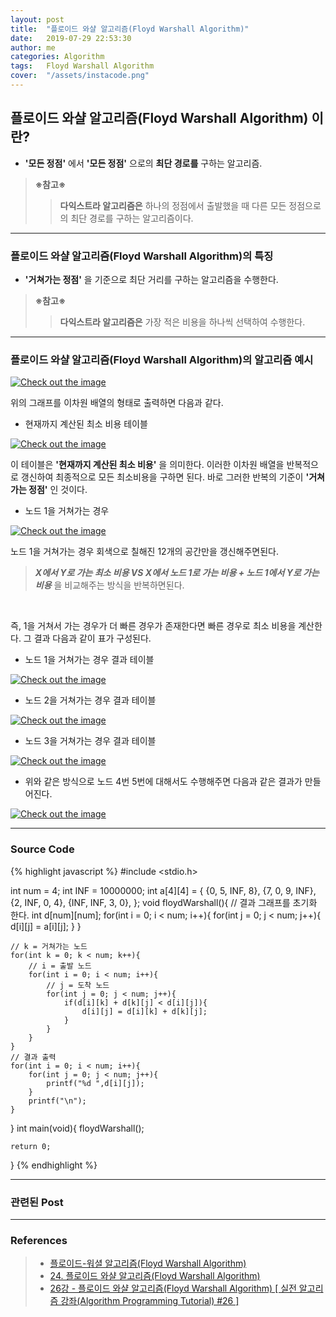 ```yaml
---
layout: post
title:  "플로이드 와샬 알고리즘(Floyd Warshall Algorithm)"
date:   2019-07-29 22:53:30
author: me
categories: Algorithm
tags:	Floyd Warshall Algorithm
cover:  "/assets/instacode.png"
---
```


## 플로이드 와샬 알고리즘(Floyd Warshall Algorithm) 이란?
* __'모든 정점'__ 에서 __'모든 정점'__ 으로의 __최단 경로를__ 구하는 알고리즘.
> __※참고※__ <br/> 
>> __다익스트라 알고리즘은__ 하나의 정점에서 출발했을 때 다른 모든 정점으로의 최단 경로를 구하는 알고리즘이다.


<hr />


### 플로이드 와샬 알고리즘(Floyd Warshall Algorithm)의 특징
* __'거쳐가는 정점'__ 을 기준으로 최단 거리를 구하는 알고리즘을 수행한다.
> __※참고※__ <br/> 
>> __다익스트라 알고리즘은__ 가장 적은 비용을 하나씩 선택하여 수행한다.


<hr />


### 플로이드 와샬 알고리즘(Floyd Warshall Algorithm)의 알고리즘 예시

<a href="{{ site.algorithm_img }}/floydwarshall.JPG" data-lightbox="falcon9-large" data-title="Check out the image">
  <img src="{{ site.algorithm_img }}/floydwarshall.JPG" title="Check out the image">
</a>

위의 그래프를 이차원 배열의 형태로 출력하면 다음과 같다.
* 현재까지 계산된 최소 비용 테이블
<a href="{{ site.algorithm_img }}/floydwarshall_init.JPG" data-lightbox="falcon9-large" data-title="Check out the image">
  <img src="{{ site.algorithm_img }}/floydwarshall_init.JPG" title="Check out the image">
</a>

 이 테이블은 __'현재까지 계산된 최소 비용'__ 을 의미한다. 이러한 이차원 배열을 반복적으로 갱신하여 최종적으로 모든 최소비용을 구하면 된다. 바로 그러한 반복의 기준이 __'거쳐가는 정점'__ 인 것이다.

* 노드 1을 거쳐가는 경우
<a href="{{ site.algorithm_img }}/floydwarshall_1.JPG" data-lightbox="falcon9-large" data-title="Check out the image">
  <img src="{{ site.algorithm_img }}/floydwarshall_1.JPG" title="Check out the image">
</a>

노드 1을 거쳐가는 경우 회색으로 칠해진 12개의 공간만을 갱신해주면된다.
> ***X에서 Y로 가는 최소 비용 VS X에서 노드 1로 가는 비용 + 노드 1에서 Y로 가는 비용*** 을 비교해주는 방식을 반복하면된다.<br>

<br>

즉, 1을 거쳐서 가는 경우가 더 빠른 경우가 존재한다면 빠른 경우로 최소 비용을 계산한다. 그 결과 다음과 같이 표가 구성된다.
* 노드 1을 거쳐가는 경우 결과 테이블
<a href="{{ site.algorithm_img }}/floydwarshall_1_1.JPG" data-lightbox="falcon9-large" data-title="Check out the image">
  <img src="{{ site.algorithm_img }}/floydwarshall_1_1.JPG" title="Check out the image">
</a>


* 노드 2을 거쳐가는 경우 결과 테이블
<a href="{{ site.algorithm_img }}/floydwarshall_2.JPG" data-lightbox="falcon9-large" data-title="Check out the image">
  <img src="{{ site.algorithm_img }}/floydwarshall_2.JPG" title="Check out the image">
</a>


* 노드 3을 거쳐가는 경우 결과 테이블
<a href="{{ site.algorithm_img }}/floydwarshall_3.JPG" data-lightbox="falcon9-large" data-title="Check out the image">
  <img src="{{ site.algorithm_img }}/floydwarshall_3.JPG" title="Check out the image">
</a>


* 위와 같은 방식으로 노드 4번 5번에 대해서도 수행해주면 다음과 같은 결과가 만들어진다.
<a href="{{ site.algorithm_img }}/floydwarshall_result.JPG" data-lightbox="falcon9-large" data-title="Check out the image">
  <img src="{{ site.algorithm_img }}/floydwarshall_result.JPG" title="Check out the image">
</a>


<hr />

### Source Code

{% highlight javascript %}
#include <stdio.h>

int num = 4;
int INF = 10000000;
int a[4][4] = {
	{0, 5, INF, 8},
	{7, 0, 9, INF},
	{2, INF, 0, 4},
	{INF, INF, 3, 0},
};
void floydWarshall(){
	// 결과 그래프를 초기화 한다. 
	int d[num][num];
	for(int i = 0; i < num; i++){
		for(int j = 0; j < num; j++){
			d[i][j] = a[i][j];
		}
	}
	
	// k = 거쳐가는 노드
	for(int k = 0; k < num; k++){
		// i = 출발 노드 
		for(int i = 0; i < num; i++){
			// j = 도착 노드 
			for(int j = 0; j < num; j++){
				if(d[i][k] + d[k][j] < d[i][j]){
					d[i][j] = d[i][k] + d[k][j];
				}
			}
		}	
	}
	// 결과 출력 
	for(int i = 0; i < num; i++){
		for(int j = 0; j < num; j++){
			printf("%d ",d[i][j]);
		}
		printf("\n");
	}
	
}
int main(void){
	floydWarshall();
    
	return 0;
}
{% endhighlight %}

<hr />

### 관련된 Post

<hr />

### References
> * <a href="https://hsp1116.tistory.com/45">플로이드-워셜 알고리즘(Floyd Warshall Algorithm)<a>
> * <a href="https://blog.naver.com/ndb796/221234427842">24. 플로이드 와샬 알고리즘(Floyd Warshall Algorithm)<a>
> * <a href="https://www.youtube.com/watch?v=9574GHxCbKc&list=PLRx0vPvlEmdDHxCvAQS1_6XV4deOwfVrz&index=26">26강 - 플로이드 와샬 알고리즘(Floyd Warshall Algorithm) [ 실전 알고리즘 강좌(Algorithm Programming Tutorial) #26 ]<a>